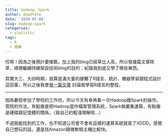 ```yaml
---
title: Hadoop、Spark
author: deadfate
date: '2020-07-08'
slug: hadoop-spark
categories:
  - statistic
tags:
  - R
  - 隨筆
---
```

哎呀！因為之後預計要推甄，加上我的blog已經草比人高，所以發幾篇文章除草，順便繼續持續架設技術blog的目的：紀錄我到底又學了哪些東西。  

其實大三、大四時期，我算是滿大量的接觸了R語言、統計、機器學習跟程式設計這回事，所以之後我會[發一篇文章]() 討論我學習R語言的歷程。  

---
因為暑假參加了學校的工作坊，所以今天有幸再看一次Hadoop跟Spark的操作。管院的作法，有點像是把Hadoop當作檔案管理系統，Spark做叢集運算，有點像是硬碟跟記憶體的關係。（我自己的粗淺理解啦...）  

不過我能找到的工作，也不知道公司會不會有這樣的運算系統就是了XDDD，感覺自己想玩的話，還是找Amazon跟微軟租主機比較快。
